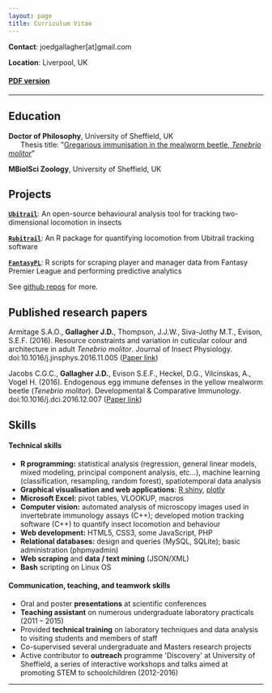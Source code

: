 ```yaml
---
layout: page
title: Curriculum Vitae
---
```


**Contact**: joedgallagher[at]gmail.com

**Location**: Liverpool, UK

#### [PDF version](http://jogall.github.io/joe_gallagher_cv.pdf)

______

Education
---------

**Doctor of Philosophy**, University of Sheffield, UK  
&nbsp;&nbsp;&nbsp;&nbsp;&nbsp;&nbsp;Thesis title: "[Gregarious immunisation in the mealworm beetle, *Tenebrio molitor*](http://etheses.whiterose.ac.uk/12275/)”

**MBiolSci Zoology**, University of Sheffield, UK


Projects
---------

**[`Ubitrail`](https://sourceforge.net/projects/ubitrail/)**: An open-source behavioural analysis tool for tracking two-dimensional locomotion in insects

**[`Rubitrail`](https://github.com/JoGall/rubitrail)**: An R package for quantifying locomotion from Ubitrail tracking software

**[`FantasyPL`](https://github.com/JoGall/FantasyPL)**: R scripts for scraping player and manager data from Fantasy Premier League and performing predictive analytics

See [github repos](https://github.com/JoGall) for more.


Published research papers
---------

Armitage S.A.O., **Gallagher J.D.**, Thompson, J.J.W., Siva-Jothy M.T., Evison, S.E.F. (2016). Resource constraints and variation in cuticular colour and architecture in adult *Tenebrio molitor*. Journal of Insect Physiology. doi:10.1016/j.jinsphys.2016.11.005 ([Paper link](https://www.researchgate.net/publication/310394762_Cuticular_colour_reflects_underlying_architecture_and_is_affected_by_a_limiting_resource))

Jacobs C.G.C., **Gallagher J.D.**, Evison S.E.F., Heckel, D.G., Vilcinskas, A., Vogel H. (2016). Endogenous egg immune defenses in the yellow mealworm beetle (*Tenebrio molitor*). Developmental & Comparative Immunology. doi:10.1016/j.dci.2016.12.007 ([Paper link](https://www.researchgate.net/publication/311993256_Endogenous_egg_immune_defenses_in_the_yellow_mealworm_beetle_Tenebrio_molitor))


Skills
---------
#### Technical skills

* **R programming:** statistical analysis (regression, general linear models, mixed modeling, principal component analysis, etc…), machine learning (classification, resampling, random forest), spatiotemporal data analysis
* **Graphical visualisation and web applications**: [R shiny](https://jdgallagher.shinyapps.io/seasonStats/), [plotly](https://plot.ly/~jogal)
* **Microsoft Excel:** pivot tables, VLOOKUP, macros
* **Computer vision:** automated analysis of microscopy images used in invertebrate immunology assays (C++); developed motion tracking software (C++) to quantify insect locomotion and behaviour 
* **Web development:** HTML5, CSS3, some JavaScript, PHP
* **Relational databases:** design and queries (MySQL, SQLite); basic administration (phpmyadmin)
* **Web scraping** and **data / text mining** (JSON/XML)
* **Bash** scripting on Linux OS

#### Communication, teaching, and teamwork skills
* Oral and poster **presentations** at scientific conferences
* **Teaching assistant** on numerous undergraduate laboratory practicals
(2011 – 2015)
* Provided **technical training** on laboratory techniques and data analysis to visiting students and members of staff
* Co-supervised several undergraduate and Masters research projects
* Active contributor to **outreach** programme 'Discovery' at University of Sheffield, a series of interactive workshops and talks aimed at promoting STEM to schoolchildren (2012-2016)

------------
